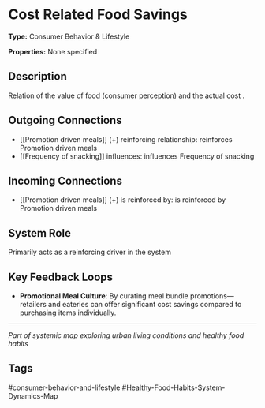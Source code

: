 # Cost Related Food Savings

**Type:** Consumer Behavior & Lifestyle

**Properties:** None specified

## Description
Relation of the value of food (consumer perception) and the actual cost .

## Outgoing Connections
- [[Promotion driven meals]] (+) reinforcing relationship: reinforces Promotion driven meals
- [[Frequency of snacking]] influences: influences Frequency of snacking

## Incoming Connections
- [[Promotion driven meals]] (+) is reinforced by: is reinforced by Promotion driven meals

## System Role
Primarily acts as a reinforcing driver in the system

## Key Feedback Loops
- **Promotional Meal Culture**: By curating meal bundle promotions—retailers and eateries can offer significant cost savings compared to purchasing items individually.

---
*Part of systemic map exploring urban living conditions and healthy food habits*

## Tags
#consumer-behavior-and-lifestyle #Healthy-Food-Habits-System-Dynamics-Map
